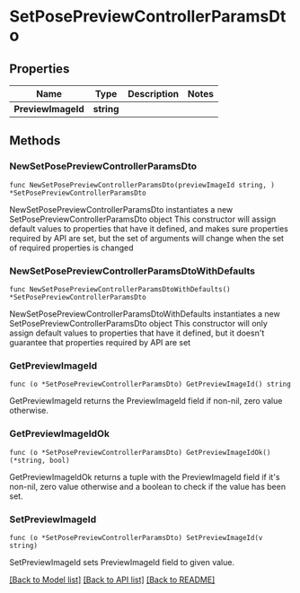 # SetPosePreviewControllerParamsDto

## Properties

Name | Type | Description | Notes
------------ | ------------- | ------------- | -------------
**PreviewImageId** | **string** |  | 

## Methods

### NewSetPosePreviewControllerParamsDto

`func NewSetPosePreviewControllerParamsDto(previewImageId string, ) *SetPosePreviewControllerParamsDto`

NewSetPosePreviewControllerParamsDto instantiates a new SetPosePreviewControllerParamsDto object
This constructor will assign default values to properties that have it defined,
and makes sure properties required by API are set, but the set of arguments
will change when the set of required properties is changed

### NewSetPosePreviewControllerParamsDtoWithDefaults

`func NewSetPosePreviewControllerParamsDtoWithDefaults() *SetPosePreviewControllerParamsDto`

NewSetPosePreviewControllerParamsDtoWithDefaults instantiates a new SetPosePreviewControllerParamsDto object
This constructor will only assign default values to properties that have it defined,
but it doesn't guarantee that properties required by API are set

### GetPreviewImageId

`func (o *SetPosePreviewControllerParamsDto) GetPreviewImageId() string`

GetPreviewImageId returns the PreviewImageId field if non-nil, zero value otherwise.

### GetPreviewImageIdOk

`func (o *SetPosePreviewControllerParamsDto) GetPreviewImageIdOk() (*string, bool)`

GetPreviewImageIdOk returns a tuple with the PreviewImageId field if it's non-nil, zero value otherwise
and a boolean to check if the value has been set.

### SetPreviewImageId

`func (o *SetPosePreviewControllerParamsDto) SetPreviewImageId(v string)`

SetPreviewImageId sets PreviewImageId field to given value.



[[Back to Model list]](../README.md#documentation-for-models) [[Back to API list]](../README.md#documentation-for-api-endpoints) [[Back to README]](../README.md)



